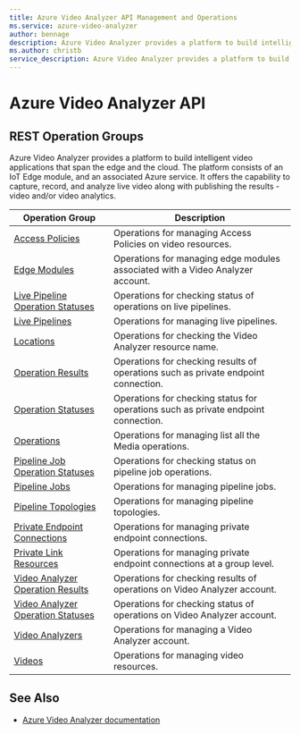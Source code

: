 ```yaml
---
title: Azure Video Analyzer API Management and Operations
ms.service: azure-video-analyzer 
author: bennage
description: Azure Video Analyzer provides a platform to build intelligent video applications that span the edge and the cloud.
ms.author: christb
service_description: Azure Video Analyzer provides a platform to build intelligent video applications that span the edge and the cloud.
---
```


# Azure Video Analyzer API 

## REST Operation Groups

Azure Video Analyzer provides a platform to build intelligent video applications that span the edge and the cloud. The platform consists of an IoT Edge module, and an associated Azure service. It offers the capability to capture, record, and analyze live video along with publishing the results - video and/or video analytics.

|Operation Group | Description |
|----------------|-------------|
| [Access Policies](/rest/api/videoanalyzer/access-policies) | Operations for managing Access Policies on video resources. |
| [Edge Modules](/rest/api/videoanalyzer/edge-modules) | Operations for managing edge modules associated with a Video Analyzer account. |
| [Live Pipeline Operation Statuses](/rest/api/videoanalyzer/live-pipeline-operation-statuses) | Operations for checking status of operations on live pipelines. |
| [Live Pipelines](/rest/api/videoanalyzer/live-pipelines) | Operations for managing live pipelines. |
| [Locations](/rest/api/videoanalyzer/locations) | Operations for checking the Video Analyzer resource name. |
| [Operation Results](/rest/api/videoanalyzer/operations-results) | Operations for checking results of operations such as private endpoint connection. |
| [Operation Statuses](/rest/api/videoanalyzer/operations-statuses) | Operations for checking status for operations such as private endpoint connection. |
| [Operations](/rest/api/videoanalyzer/operations) | Operations for managing list all the Media operations. |
| [Pipeline Job Operation Statuses](/rest/api/videoanalyzer/pipeline-job-operation-statuses)| Operations for checking status on pipeline job operations.|
| [Pipeline Jobs](/rest/api/videoanalyzer/pipeline-jobs)| Operations for managing pipeline jobs.|
| [Pipeline Topologies](/rest/api/videoanalyzer/pipeline-topologies)| Operations for managing pipeline topologies.| 
| [Private Endpoint Connections](/private-endpoint-connections)| Operations for managing private endpoint connections.|
| [Private Link Resources](/rest/api/videoanalyzer/private-link-resources)| Operations for managing private endpoint connections at a group level.|
| [Video Analyzer Operation Results](/rest/api/videoanalyzer/video-analyzer-operation-results) | Operations for checking results of operations on Video Analyzer account.|
| [Video Analyzer Operation Statuses](/rest/api/videoanalyzer/video-analyzer-operation-statuses) | Operations for checking status of operations on Video Analyzer account.|
| [Video Analyzers](/rest/api/videoanalyzer/video-analyzers) | Operations for managing a Video Analyzer account. |
| [Videos](/rest/api/videoanalyzer/videos) | Operations for managing video resources. |

## See Also

- [Azure Video Analyzer documentation](https://docs.microsoft.com/azure/azure-video-analyzer)
